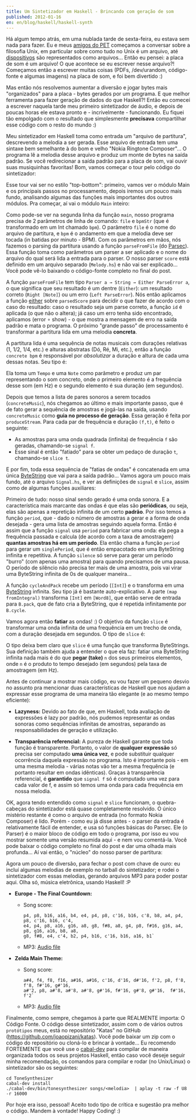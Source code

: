 ```yaml
---
title: Um Sintetizador em Haskell - Brincando com geração de som
published: 2012-01-16
en: en/blog/haskell/haskell-synth
---
```


Há algum tempo atrás, em uma nublada tarde de sexta-feira, eu estava sem nada para fazer.
Eu e meus [amigos do PET][1] começamos a conversar sobre a filosofia Unix,
em particular sobre como tudo no Unix é um arquivo, até [dispositivos][2] são representados como arquivos...
Então eu pensei: a placa de som é um arquivo! O que acontece se eu escrever nesse arquivo?!
Começamos então a escrever muitas coisas (PDFs, /dev/urandom, código-fonte e algumas imagens) na placa de som, e foi bem divertido :)

Mas então nós resolvemos aumentar a diversão e jogar bytes mais "organizados" para a placa - bytes gerados por um programa.
E que melhor ferramenta para fazer geração de dados do que Haskell?!
Então eu comecei a escrever naquela tarde meu primeiro sintetizador de áudio,
e depois de poucas horas ele estava pronto e - incrivelmente - funcionando.
Eu fiquei tão empolgado com o resultado que simplesmente **precisava** compartilhar esse código com o resto do mundo :)

Meu sintetizador em Haskell toma como entrada um "arquivo de partitura", descrevendo a melodia a ser gerada.
Esse arquivo de entrada tem uma sintaxe bem semelhante à do bom e velho "Nokia Ringtone Composer"...
O programa lê a melodia desse arquivo e produz um monte de bytes na saída padrão.
Se você redirecionar a saída padrão para a placa de som, vai ouvir suas musiquinhas favoritas!
Bom, vamos começar o tour pelo código do sintetizador:

<!--more-->

Esse tour vai ser no estilo "top-bottom":
primeiro, vamos ver o módulo Main e os principais passos no processamento,
depois iremos um pouco mais fundo, analisando algumas das funções mais importantes dos outros módulos.
Pra começar, aí vai o módulo `Main` inteiro:

<script src="http://gist-it.sudarmuthu.com/github/joaopizani/katas/blob/blog-05-2012/ToneSynthesizer/ToneSynthesizer.hs?footer=0"></script>

Como pode-se ver na segunda linha da função `main`, nosso programa precisa de 2 parâmetros de linha de comando:
`file` e `bpmStr` (que é transformado em um Int chamado `bpm`).
O parâmetro `file` é o nome do arquivo de partitura, e `bpm` é o andamento em que a melodia deve ser tocada (in batidas por minuto - BPM).
Com os parâmetros em mãos, nós fazemos o parsing da partitura usando a função `parseFromFile` (do [Parsec][3]).
Essa função toma como parâmetros um parser a ser aplicado e o nome do arquivo do qual será lida a entrada para o parser.
O nosso parser `score` está definido em um arquivo separado (`Melody.hs`) e não vai ser explicado...
Você pode vê-lo baixando o código-fonte completo no final do post.

A função `parseFromFile` tem tipo `Parser a → String → Either ParseError a`, o que significa que seu resultado é um dentre (`Either`):
um resultado correto (`Right [Note]`) ou um erro (`Left ParseError`).
Nós então aplicamos a função [either][4] sobre `parsedScore` para decidir o que fazer de acordo com o caso do resultado:
caso o resultado seja um parse correto, a função `id` é aplicada (o que não o altera);
já caso um erro tenha sido encontrado, aplicamos (error ∘ show) - o que mostra a mensagem de erro na saída padrão e mata o programa.
O próximo "grande passo" de processamento é transformar a partitura lida em uma melodia **concreta**.

A partitura lida é uma sequência de notas musicais com durações relativas (1, 1/2, 1/4, etc.) e alturas abstratas (Dó, Ré, Mi, etc.),
então a função `concrete bpm` é responsável por _absolutizar_ a duração e altura de cada uma dessas notas.
Seu tipo é:

<script src="http://gist-it.sudarmuthu.com/github/joaopizani/katas/blob/blog-05-2012/ToneSynthesizer/Parameters.hs?footer=0&slice=20:21"></script>

Ela toma um `Tempo` e uma `Note` como parâmetro e produz um par representando o som concreto,
onde o primeiro elemento é a frequência desse som (em Hz) e o segundo elemento é sua duração (em segundos).

Depois que temos a lista de pares sonoros a serem tocados (`concreteMusic`), nós chegamos ao último e mais importante passo, que é de fato gerar a sequência de amostras e jogá-las na saída, usando `concreteMusic` como **guia no processo de geração**.
Essa geração é feita por `produceStream`. Para cada par de frequência e duração `(f,t)`, é feito o seguinte:

  * As amostras para uma onda quadrada (infinita) de frequência `f` são geradas, chamando-se `signal f`.
  * Esse sinal é então "fatiado" para se obter um pedaço de duração `t`, chamando-se `slice t`.

E por fim, toda essa sequência de "fatias de ondas" é concatenada em uma única [ByteString][5] que vai para a saída padrão...
Vamos agora um pouco mais fundo,
até o arquivo `Signal.hs`, e ver as definições de `signal` e `slice`, assim como de algumas funções auxiliares:

<script src="http://gist-it.sudarmuthu.com/github/joaopizani/katas/blob/blog-05-2012/ToneSynthesizer/Signal.hs?footer=0&slice=8:"></script>

Primeiro de tudo: nosso sinal sendo gerado é uma onda sonora.
E a característica mais marcante das ondas é que elas são **periódicas**, ou seja, elas são apenas a repretição infinita de um certo **padrão**.
Por isso temos a função `period`, que - dado o número de amostras a gerar e a forma de onda desejada - gera uma lista de amostras seguindo aquela forma.
Então é assim que a função `signal` usa `period` para fabricar uma onda:
ela pega a frequência passada e calcula (de acordo com a taxa de amostragem) **quantas amostras há em um período**.
Ela então chama a função `period` para gerar um `singlePeriod`, que é então empacotado em uma ByteString infinita e repetitiva.
A função `silence` só serve para gerar um período "burro" (com apenas uma amostra) para quando precisamos de uma pausa.
O período de silêncio não precisa ter mais de uma amostra, pois vai virar uma ByteString infinita de 0s de qualquer maneira...

A função `cycleAndPack` recebe um período (`[Int]`) e o transforma em uma [ByteString][6] infinita.
Seu tipo já é bastante auto-explicativo.
A parte `(map fromIntegral)` transforma `[Int]` em `[Word8]`, que então serve de entrada para `B.pack`, que de fato cria a ByteString,
que é repetida infinitamente por `B.cycle`.

Vamos agora então **fatiar** as ondas! :)
O objetivo da função `slice` é transformar uma onda infinita de uma frequência em um trecho de onda, com a duração desejada em segundos.
O tipo de `slice` é:

<script src="http://gist-it.sudarmuthu.com/github/joaopizani/katas/blob/blog-05-2012/ToneSynthesizer/Signal.hs?footer=0&slice=8:9"></script>

O tipo deixa bem claro que `slice` é uma função que transforma ByteStrings.
Sua definição também ajuda a entender o que ela faz:
fatiar uma ByteString infinita nada mais é do que **pegar (take)** `n` dos seus primeiros elementos, onde `n` é o produto to tempo desejado (em segundos) pela taxa de amostragem (em Hz).

Antes de continuar a mostrar mais código, eu vou fazer um pequeno desvio no assunto pra mencionar duas características de Haskell que nos ajudam a expressar esse programa de uma maneira tão elegante (e ao mesmo tempo eficiente):

  * **Lazyness:** Devido ao fato de que, em Haskell, toda avaliação de expressões é lazy por padrão,
    nós pudemos representar as ondas sonoras como sequências infinitas de amostras, separando as responsabilidades de geração e utilização.

  * **Transparência referencial:** A pureza de Haskell garante que toda função é transparente.
    Portanto, o valor de **qualquer expressão** só precisa ser computado **uma única vez**, e pode substituir qualquer ocorrência daquela expressão no programa.
    Isto é importante pois - em uma mesma melodia - várias notas vão ter a mesma frequência (e portanto resultar em ondas idênticas).
    Graças à transparência referencial, é **garantido** que `signal f` só é computado uma vez para cada valor de f,
    e assim só temos uma onda para cada frequência em nossa melodia.

OK, agora tendo entendido como `signal` e `slice` funcionam, o quebra-cabeças do sintetizador está quase completamente resolvido.
O único mistério restante é como o arquivo de entrada (no formato Nokia Composer) é lido.
Porém - como eu já disse antes - o parser da entrada é relativamente fácil de entender, e usa só funções básicas do Parsec.
Ele (o Parser) é o maior bloco de código em todo o programa, por isso eu vou mostrar somente uma versão resumida aqui - e nem vou comentá-la.
Você pode baixar o código completo no final do post e dar uma olhada mais profunda...
Aí vai então, o "núcleo" do nosso parser de partitura:

<script src="http://gist-it.sudarmuthu.com/github/joaopizani/katas/blob/blog-05-2012/ToneSynthesizer/Melody.hs?footer=0&slice=18:25"></script>

<script src="http://gist-it.sudarmuthu.com/github/joaopizani/katas/blob/blog-05-2012/ToneSynthesizer/Melody.hs?footer=0&slice=59:"></script>

Agora um pouco de diversão, para fechar o post com chave de ouro:
eu incluí algumas melodias de exemplo no tarball do sintetizador; e rodei o sintetizador com essas melodias, gerando arquivos MP3 para poder postar aqui.
Olha só, música eletrônica, usando Haskell! :P

  * **Europe - The Final Countdown:**
      + Song score:

            p4, p8, b16, a16, b4, e4, p4, p8, c'16, b16, c'8, b8, a4, p4, p8, c'16, b16, c'4,
            e4, p4, p8, a16, g16, a8, g8, f#8, a8, g4, p8, f#16, g16, a4, p8, g16, a16, b8, a8,
            g8, f#8, e4, c'4, b2, p4, b16, c'16, b16, a16, b1`

      + MP3: [Audio file](/files/other/2012-01_finalcountdown.mp3)

  * **Zelda Main Theme:**
      + Song score:

            a#4, f4, f8, f16, a#16, a#16, c'16, d'16, d#'16, f'2, p8, f'8, f'8, f#'16, g#'16,
            a#'2, p8, a#'8, a#'8, a#'8, g#'16, f#'16, g#'8, g#'16,  f#'16, f'2`

      + MP3: [Audio file](/files/other/2012-01_zelda.mp3)

Finalmente, como sempre, chegamos à parte que REALMENTE importa: O Código Fonte.
O código desse sintetizador, assim com o de vários outros `protótipos` meus, está no repositório "Katas" no GitHub (<https://github.com/joaopizani/katas>).
Você pode baixar um zip com o código do repositório ou cloná-lo e brincar à vontade...
Eu recomendo FORTEMENTE que você use o [cabal-dev][7] para compilar de maneira organizada todos os seus projetos Haskell,
então caso você deseje seguir minha recomendação, os comandos para compilar e rodar (no Unix/Linux) o sintetizador são os seguintes:

    cd ToneSynthesizer
    cabal-dev install
    ./cabal-dev/bin/tonesynthesizer songs/<melodia>  | aplay -t raw -f U8 -r 16000

Por hoje era isso, pessoal!
Aceito todo tipo de crítica e sugestão pra melhor o código.
Mandem à vontade!
Happy Coding! :)

[1]: <http://pet.inf.ufsc.br/membros>
[2]: <http://en.wikipedia.org/wiki/Device_file>
[3]: <http://hackage.haskell.org/package/parsec-3.1.2>
[4]: <http://www.haskell.org/ghc/docs/latest/html/libraries/base-4.4.1.0/Data-Either.html>
[5]: <http://hackage.haskell.org/package/bytestring-0.9.2.0>
[6]: <http://hackage.haskell.org/package/bytestring-0.9.2.0>
[7]: <http://hackage.haskell.org/package/cabal-dev>
